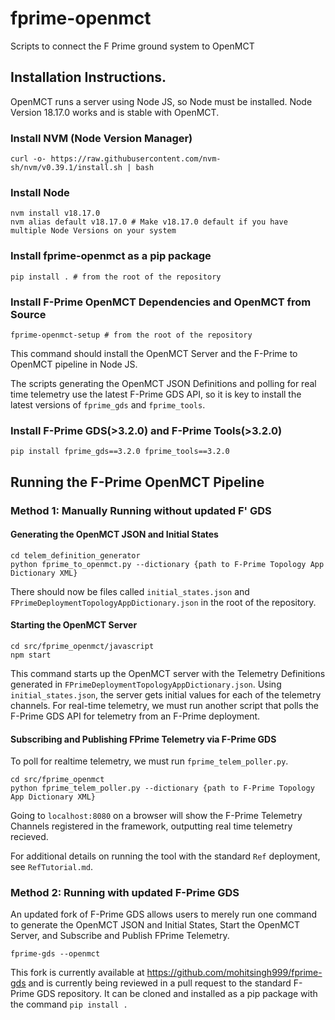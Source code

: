 # fprime-openmct
Scripts to connect the F Prime ground system to OpenMCT

## Installation Instructions.
OpenMCT runs a server using Node JS, so Node must be installed. Node Version 18.17.0 works and is stable with OpenMCT.
### Install NVM (Node Version Manager)
```
curl -o- https://raw.githubusercontent.com/nvm-sh/nvm/v0.39.1/install.sh | bash
```
### Install Node 
```
nvm install v18.17.0
nvm alias default v18.17.0 # Make v18.17.0 default if you have multiple Node Versions on your system
```

### Install fprime-openmct as a pip package
```
pip install . # from the root of the repository 
```


### Install F-Prime OpenMCT Dependencies and OpenMCT from Source
```
fprime-openmct-setup # from the root of the repository
```
This command should install the OpenMCT Server and the F-Prime to OpenMCT pipeline in Node JS. 


The scripts generating the OpenMCT JSON Definitions and polling for real time telemetry use the latest F-Prime GDS API, so it is key to install the latest versions of `fprime_gds` and `fprime_tools`. 
### Install F-Prime GDS(>3.2.0) and F-Prime Tools(>3.2.0)
```
pip install fprime_gds==3.2.0 fprime_tools==3.2.0
```



## Running the F-Prime OpenMCT Pipeline

### Method 1: Manually Running without updated F' GDS

#### Generating the OpenMCT JSON and Initial States
```
cd telem_definition_generator
python fprime_to_openmct.py --dictionary {path to F-Prime Topology App Dictionary XML}
```

There should now be files called `initial_states.json` and `FPrimeDeploymentTopologyAppDictionary.json` in the root of the repository. 

#### Starting the OpenMCT Server
```
cd src/fprime_openmct/javascript
npm start
```
This command starts up the OpenMCT server with the Telemetry Definitions generated in `FPrimeDeploymentTopologyAppDictionary.json`. Using `initial_states.json`, the server gets initial values for each of the telemetry channels. For real-time telemetry, we must run another script that polls the F-Prime GDS API for telemetry from an F-Prime deployment. 

#### Subscribing and Publishing FPrime Telemetry via F-Prime GDS 
To poll for realtime telemetry, we must run `fprime_telem_poller.py`. 
```
cd src/fprime_openmct 
python fprime_telem_poller.py --dictionary {path to F-Prime Topology App Dictionary XML} 
```
Going to `localhost:8080` on a browser will show the F-Prime Telemetry Channels registered in the framework, outputting real time telemetry recieved. 

For additional details on running the tool with the standard `Ref` deployment, see `RefTutorial.md`. 

### Method 2: Running with updated F-Prime GDS
An updated fork of F-Prime GDS allows users to merely run one command to generate the OpenMCT JSON and Initial States, Start the OpenMCT Server, and Subscribe and Publish FPrime Telemetry.
```
fprime-gds --openmct
```
This fork is currently available at https://github.com/mohitsingh999/fprime-gds and is currently being reviewed in a pull request to the standard F-Prime GDS repository. It can be cloned and installed as a pip package with the command ```pip install .```





